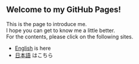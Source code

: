 ## Welcome to my GitHub Pages!

This is the page to introduce me.  
I hope you can get to know me a little better.  
For the contents, please click on the following sites.

- [English](https://daichi-shimizu.github.io/en/) is here
- [日本語](https://daichi-shimizu.github.io/ja/) はこちら
